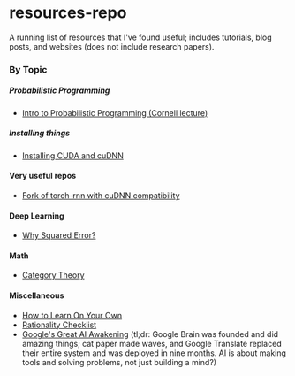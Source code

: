 # resources-repo
A running list of resources that I've found useful; includes tutorials, blog posts, and websites (does not include research papers).

### By Topic

##### Probabilistic Programming
* [Intro to Probabilistic Programming (Cornell lecture)](https://www.cs.cornell.edu/Courses/cs4110/2016fa/lectures/lecture33.html)

##### Installing things
* [Installing CUDA and cuDNN](http://www.pyimagesearch.com/2016/07/04/how-to-install-cuda-toolkit-and-cudnn-for-deep-learning/)

#### Very useful repos
* [Fork of torch-rnn with cuDNN compatibility](https://github.com/ngimel/torch-rnn#cudnn-support-optional)

#### Deep Learning
* [Why Squared Error?](http://www.benkuhn.net/squared)

#### Math
* [Category Theory](https://arxiv.org/pdf/1612.09375v1.pdf)

#### Miscellaneous 
* [How to Learn On Your Own](https://metacademy.org/roadmaps/rgrosse/learn_on_your_own)
* [Rationality Checklist](http://rationality.org/resources/rationality-checklist)
* [Google's Great AI Awakening](https://www.nytimes.com/2016/12/14/magazine/the-great-ai-awakening.html) (tl;dr: Google Brain was founded and did amazing things; cat paper made waves, and Google Translate replaced their entire system and was deployed in nine months. AI is about making tools and solving problems, not just building a mind?)
